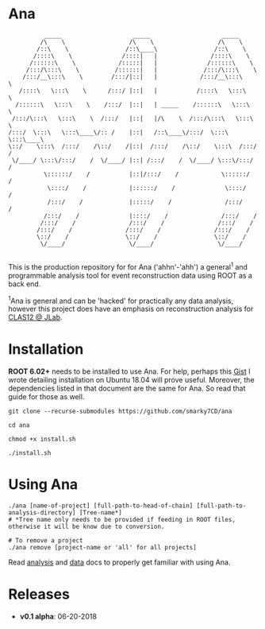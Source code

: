 # Ana 

```
          _____                    _____                    _____          
         /\    \                  /\    \                  /\    \         
        /::\    \                /::\____\                /::\    \        
       /::::\    \              /::::|   |               /::::\    \       
      /::::::\    \            /:::::|   |              /::::::\    \      
     /:::/\:::\    \          /::::::|   |             /:::/\:::\    \     
    /:::/__\:::\    \        /:::/|::|   |            /:::/__\:::\    \    
   /::::\   \:::\    \      /:::/ |::|   |           /::::\   \:::\    \   
  /::::::\   \:::\    \    /:::/  |::|   | _____    /::::::\   \:::\    \  
 /:::/\:::\   \:::\    \  /:::/   |::|   |/\    \  /:::/\:::\   \:::\    \ 
/:::/  \:::\   \:::\____\/:: /    |::|   /::\____\/:::/  \:::\   \:::\____\
\::/    \:::\  /:::/    /\::/    /|::|  /:::/    /\::/    \:::\  /:::/    /
 \/____/ \:::\/:::/    /  \/____/ |::| /:::/    /  \/____/ \:::\/:::/    / 
          \::::::/    /           |::|/:::/    /            \::::::/    /  
           \::::/    /            |::::::/    /              \::::/    /   
           /:::/    /             |:::::/    /               /:::/    /    
          /:::/    /              |::::/    /               /:::/    /     
         /:::/    /               /:::/    /               /:::/    /      
        /:::/    /               /:::/    /               /:::/    /       
        \::/    /                \::/    /                \::/    /        
         \/____/                  \/____/                  \/____/         
                                                                           
```

This is the production repository for for Ana ('ahhn'-'ahh') a general<sup>1</sup> and programmable analysis tool for event reconstruction data using ROOT as a back end. 

<sup>1</sup>Ana is general and can be 'hacked' for practically any data analysis, however this project does have an emphasis on reconstruction analysis for [CLAS12 @ JLab](https://www.jlab.org/Hall-B/clas12-web/ "CLAS12").

# Installation

**ROOT 6.02+** needs to be installed to use Ana. For help, perhaps this [Gist](https://gist.github.com/smarky7CD/928aedbb873d97e23a3b4fc2fb202311 "ROOT Install Guide") I wrote detailing installation on Ubuntu 18.04 will prove useful. Moreover, the dependencies listed in that document are the same for Ana. So read that guide for those as well.

```
git clone --recurse-submodules https://github.com/smarky7CD/ana

cd ana

chmod +x install.sh

./install.sh
```

# Using Ana

```
./ana [name-of-project] [full-path-to-head-of-chain] [full-path-to-analysis-directory] [Tree-name*]  
# *Tree name only needs to be provided if feeding in ROOT files, otherwise it will be know due to conversion.

# To remove a project
./ana remove [project-name or 'all' for all projects]
```

Read [analysis](https://github.com/smarky7CD/ana/blob/master/docs/analysis.md "About Analysis") and [data](https://github.com/smarky7CD/ana/blob/master/docs/data.md "About Data") docs to properly get familiar with using Ana.

# Releases

* **v0.1 alpha**: 06-20-2018 
